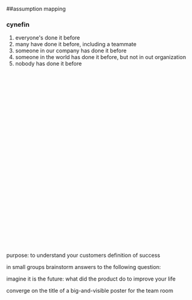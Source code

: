 <!-- .slide: data-background="resources/footer.svg" data-background-size="contain" data-background-position="bottom"  -->

##assumption mapping 
### cynefin

1. everyone's done it before
2. many have done it before, including a teammate
3. someone in our company has done it before
4. someone in the world has done it before, but not in out organization
5. nobody has done it before

<br/>
<br/>
<br/>
<br/>
<br/>
<br/>
<br/>
<br/>
<br/>
<br/>
<br/>
<br/>
<br/>
<br/>
<br/>
<br/>
<br/>
<br/>
<br/>
<br/>
<br/>
<br/>
<br/>
<br/>
<br/>
<br/>
<br/>
<aside class="notes">
  <p>
    purpose: to understand your customers definition of success
  </p>
  <p>
    in small groups brainstorm answers to the following question:
  </p>
  <p>
    imagine it is the future: what did the product do to improve your life
  </p>
  <p>
    converge on the title of a big-and-visible poster for the team room
  </p>
</aside>

